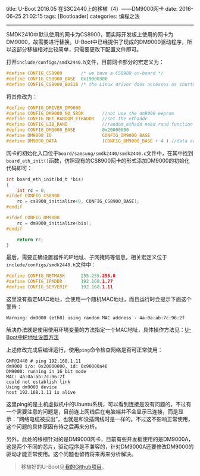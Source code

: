 title: U-Boot 2016.05 在S3C2440上的移植（4）——DM9000网卡
date: 2016-06-25 21:02:15
tags: [Bootloader]
categories: 编程之法

---

SMDK2410中默认使用的网卡为CS8900，而实际开发板上使用的网卡为DM9000，故需要进行替换。U-Boot中已经提供了现成的DM9000驱动程序，所以这部分移植相对比较简单，只需要更改下配置文件即可。

<!--more-->

打开`include/configs/smdk2440.h`文件，目前网卡部分的宏定义为：
``` C
#define CONFIG_CS8900       /* we have a CS8900 on-board */
#define CONFIG_CS8900_BASE  0x19000300
#define CONFIG_CS8900_BUS16 /* the Linux driver does accesses as shorts */
```

将其修改为：
``` C
#define CONFIG_DRIVER_DM9000
#define CONFIG_DM9000_NO_SROM       //not use the dm9000 eeprom
#define CONFIG_NET_RANDOM_ETHADDR   //set the ethaddr
#define CONFIG_LIB_RAND             //random_ethadd need rand function
#define CONFIG_DM9000_BASE          0x20000000
#define DM9000_IO                   CONFIG_DM9000_BASE      
#define DM9000_DATA                 (CONFIG_DM9000_BASE + 4 ) //data address
```

网卡的初始化入口位于`board/samsung/smdk2440/smdk2440.c`文件中，在其中找到`board_eth_init()`函数，仿照现有的CS8900网卡的形式添加DM9000的初始化代码即可：
``` C
int board_eth_init(bd_t *bis)
{
    int rc = 0;
#ifdef CONFIG_CS8900
    rc = cs8900_initialize(0, CONFIG_CS8900_BASE);
#endif

#ifdef CONFIG_DM9000
    rc = dm9000_initialize(bis);
#endif

    return rc;
}
```

最后，需要正确设置器件的IP地址、子网掩码等信息，相关宏定义位于`include/configs/smdk2440.h`文件中：

``` C
#define CONFIG_NETMASK      255.255.255.0
#define CONFIG_IPADDR       192.168.1.77
#define CONFIG_SERVERIP     192.168.1.11
```

这里没有指定MAC地址，会使用一个随机MAC地址，而且运行时会提示下面这个警告：

``` shell
Warning: dm9000 (eth0) using random MAC address - 4a:0a:ab:7c:96:2f
```

解决办法就是使用使用环境变量的方法指定一个MAC地址，具体操作方法见：[U-Boot中IP地址设置方法](/2016/05/30/U-Boot%E4%B8%ADIP%E5%9C%B0%E5%9D%80%E8%AE%BE%E7%BD%AE%E6%96%B9%E6%B3%95/)

上述修改完成后编译运行，使用`ping`命令检查网络是否可正常使用：

``` shell
GMF@2440 # ping 192.168.1.11
dm9000 i/o: 0x20000000, id: 0x90000a46 
DM9000: running in 16 bit mode
MAC: 4a:0a:ab:7c:96:2f
could not establish link
Using dm9000 device
host 192.168.1.11 is alive
```

这里ping的是主机虚拟机中的Ubuntu系统，可以看到连接是没有问题的。不过有一个需要注意的问题是，目前连上网线后在电脑端并不会显示已连接，而是显示：“网络电缆被拔出”，也就是和没插网线时是一样的。不过这不影响正常使用，这个问题的具体原因有待之后再来分析。

另外，此处的移植针对的是DM9000网卡，目前有些开发板使用的是DM9000A，这是两个不同的芯片，驱动程序是不兼容的，针对DM9000A还要修改DM9000的驱动才能正常使用。这个问题也留待将来再来分析解决。

> 移植好的U-Boot见[我的Github项目](https://github.com/g199209/U-Boot_201605_S3C2440)。

